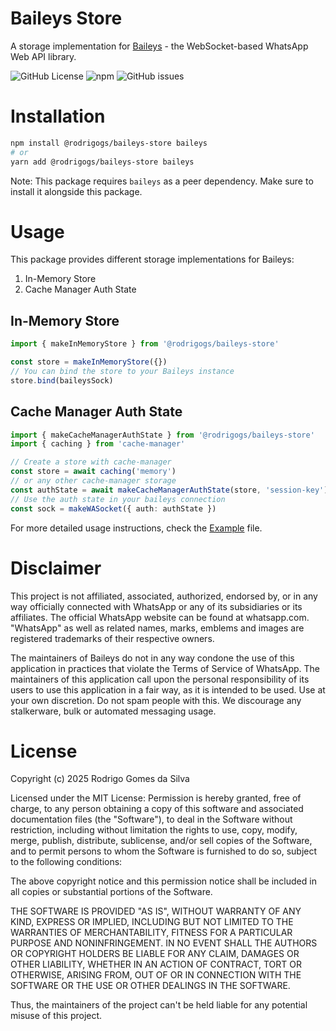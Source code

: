 # Baileys Store

A storage implementation for [Baileys](https://github.com/WhiskeySockets/Baileys) - the WebSocket-based WhatsApp Web API library.

![GitHub License](https://img.shields.io/github/license/rodrigogs/baileys-store)
![npm](https://img.shields.io/npm/v/baileys-store)
![GitHub issues](https://img.shields.io/github/issues/rodrigogs/baileys-store)

# Installation

```bash
npm install @rodrigogs/baileys-store baileys
# or
yarn add @rodrigogs/baileys-store baileys
```

Note: This package requires `baileys` as a peer dependency. Make sure to install it alongside this package.

# Usage

This package provides different storage implementations for Baileys:

1. In-Memory Store
2. Cache Manager Auth State

## In-Memory Store

```typescript
import { makeInMemoryStore } from '@rodrigogs/baileys-store'

const store = makeInMemoryStore({})
// You can bind the store to your Baileys instance
store.bind(baileysSock)
```

## Cache Manager Auth State

```typescript
import { makeCacheManagerAuthState } from '@rodrigogs/baileys-store'
import { caching } from 'cache-manager'

// Create a store with cache-manager
const store = await caching('memory')
// or any other cache-manager storage
const authState = await makeCacheManagerAuthState(store, 'session-key')
// Use the auth state in your baileys connection
const sock = makeWASocket({ auth: authState })
```

For more detailed usage instructions, check the [Example](Example/example.ts) file.

# Disclaimer
This project is not affiliated, associated, authorized, endorsed by, or in any way officially connected with WhatsApp or any of its subsidiaries or its affiliates.
The official WhatsApp website can be found at whatsapp.com. "WhatsApp" as well as related names, marks, emblems and images are registered trademarks of their respective owners.

The maintainers of Baileys do not in any way condone the use of this application in practices that violate the Terms of Service of WhatsApp. The maintainers of this application call upon the personal responsibility of its users to use this application in a fair way, as it is intended to be used.
Use at your own discretion. Do not spam people with this. We discourage any stalkerware, bulk or automated messaging usage.

# License
Copyright (c) 2025 Rodrigo Gomes da Silva

Licensed under the MIT License:
Permission is hereby granted, free of charge, to any person obtaining a copy
of this software and associated documentation files (the "Software"), to deal
in the Software without restriction, including without limitation the rights
to use, copy, modify, merge, publish, distribute, sublicense, and/or sell
copies of the Software, and to permit persons to whom the Software is
furnished to do so, subject to the following conditions:

The above copyright notice and this permission notice shall be included in all
copies or substantial portions of the Software.

THE SOFTWARE IS PROVIDED "AS IS", WITHOUT WARRANTY OF ANY KIND, EXPRESS OR
IMPLIED, INCLUDING BUT NOT LIMITED TO THE WARRANTIES OF MERCHANTABILITY,
FITNESS FOR A PARTICULAR PURPOSE AND NONINFRINGEMENT. IN NO EVENT SHALL THE
AUTHORS OR COPYRIGHT HOLDERS BE LIABLE FOR ANY CLAIM, DAMAGES OR OTHER
LIABILITY, WHETHER IN AN ACTION OF CONTRACT, TORT OR OTHERWISE, ARISING FROM,
OUT OF OR IN CONNECTION WITH THE SOFTWARE OR THE USE OR OTHER DEALINGS IN THE
SOFTWARE.

Thus, the maintainers of the project can't be held liable for any potential misuse of this project.
